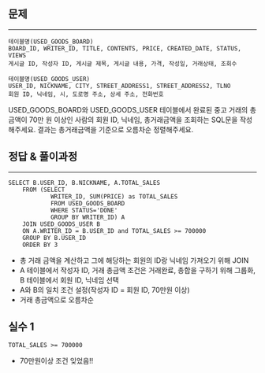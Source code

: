 ## 문제
***
    테이블명(USED_GOODS_BOARD)
    BOARD_ID, WRITER_ID, TITLE, CONTENTS, PRICE, CREATED_DATE, STATUS, VIEWS
    게시글 ID, 작성자 ID, 게시글 제목, 게시글 내용, 가격, 작성일, 거래상태, 조회수

    테이블명(USED_GOODS_USER)
    USER_ID, NICKNAME, CITY, STREET_ADDRESS1, STREET_ADDRESS2, TLNO
    회원 ID, 닉네임, 시, 도로명 주소, 상세 주소, 전화번호
USED_GOODS_BOARD와 USED_GOODS_USER 테이블에서 완료된 중고 거래의 총금액이 70만 원 이상인 사람의 회원 ID, 닉네임, 총거래금액을 조회하는 SQL문을 작성해주세요. 결과는 총거래금액을 기준으로 오름차순 정렬해주세요.
<br>
## 정답 & 풀이과정
***
    SELECT B.USER_ID, B.NICKNAME, A.TOTAL_SALES 
        FROM (SELECT 
                WRITER_ID, SUM(PRICE) as TOTAL_SALES 
                FROM USED_GOODS_BOARD 
                WHERE STATUS='DONE' 
                GROUP BY WRITER_ID) A 
        JOIN USED_GOODS_USER B 
        ON A.WRITER_ID = B.USER_ID and TOTAL_SALES >= 700000 
        GROUP BY B.USER_ID 
        ORDER BY 3
- 총 거래 금액을 계산하고 그에 해당하는 회원의 ID랑 닉네임 가져오기 위해 JOIN
- A 테이블에서 작성자 ID, 거래 총금액 조건은 거래완료, 총합을 구하기 위해 그룹화, B 테이블에서 회원 ID, 닉네임 선택
- A와 B의 일치 조건 설정(작성자 ID = 회원 ID, 70만원 이상)
- 거래 총금액으로 오름차순

## 실수 1 
    TOTAL_SALES >= 700000 
- 70만원이상 조건 잊었음!!

    